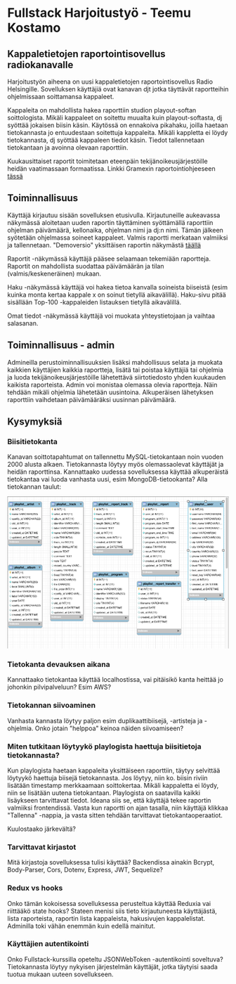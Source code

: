 # Fullstack Harjoitustyö - Teemu Kostamo

## Kappaletietojen raportointisovellus radiokanavalle

Harjoitustyön aiheena on uusi kappaletietojen raportointisovellus Radio Helsingille. Sovelluksen käyttäjiä ovat kanavan djt jotka täyttävät raportteihin ohjelmissaan soittamansa kappaleet.

Kappaleita on mahdollista hakea raporttiin studion playout-softan soittologista. Mikäli kappaleet on soitettu muualta kuin playout-softasta, dj syöttää jokaisen biisin käsin. Käytössä on ennakoiva pikahaku, joilla haetaan tietokannasta jo entuudestaan soitettuja kappaleita. Mikäli kappletta ei löydy tietokannasta, dj syöttää kappaleen tiedot käsin. Tiedot tallennetaan tietokantaan ja avoinna olevaan raporttiin.

Kuukausittaiset raportit toimitetaan eteenpäin tekijänoikeusjärjestöille heidän vaatimassaan formaatissa. Linkki Gramexin raportointiohjeeseen [tässä](https://www.gramex.fi//wp-content/uploads/2018/11/raportointiohje_kaupalliset_radiot_1_7_20091.pdf)

## Toiminnallisuus

Käyttäjä kirjautuu sisään sovelluksen etusivulla. Kirjautuneille aukeavassa näkymässä aloitetaan uuden raportin täyttäminen syöttämällä raporttiin ohjelman päivämäärä, kellonaika, ohjelman nimi ja dj:n nimi. Tämän jälkeen syötetään ohjelmassa soineet kappaleet. Valmis raportti merkataan valmiiksi ja tallennetaan. "Demoversio" yksittäisen raportin näkymästä [täällä](https://student.labranet.jamk.fi/~M6242/harjoitukset/harjoitustyo/index.html)

Raportit -näkymässä käyttäjä pääsee selaamaan tekemiään raportteja. Raportit on mahdollista suodattaa päivämäärän ja tilan (valmis/keskeneräinen) mukaan.

Haku -näkymässä käyttäjä voi hakea tietoa kanvalla soineista biiseistä (esim kuinka monta kertaa kappale x on soinut tietyllä aikavälillä). Haku-sivu pitää sisällään Top-100 -kappaleiden listauksen tietyllä aikavälillä.

Omat tiedot -näkymässä käyttäjä voi muokata yhteystietojaan ja vaihtaa salasanan.

## Toiminnallisuus - admin

Admineilla perustoiminnallisuuksien lisäksi mahdollisuus selata ja muokata kaikkien käyttäjien kaikkia raportteja, lisätä tai poistaa käyttäjiä tai ohjelmia ja luoda tekijänoikeusjärjestöille lähetettävä siirtotiedosto yhden kuukauden kaikista raporteista. Admin voi monistaa olemassa olevia raportteja. Näin tehdään mikäli ohjelmia lähetetään uusintoina. Alkuperäisen lähetyksen raporttiin vaihdetaan päivämääräksi uusinnan päivämäärä.

## Kysymyksiä

### Biisitietokanta

Kanavan soittotapahtumat on tallennettu MySQL-tietokantaan noin vuoden 2000 alusta alkaen. Tietokannasta löytyy myös olemassaolevat käyttäjät ja heidän raporttinsa. Kannattaako uudessa sovelluksessa käyttää alkuperäistä tietokantaa vai luoda vanhasta uusi, esim MongoDB-tietookanta? Alla tietokannan taulut:

![Tietokannan taulut](readme_img/db_tables.png)

### Tietokanta devauksen aikana

Kannattaako tietokantaa käyttää localhostissa, vai pitäisikö kanta heittää jo johonkin pilvipalveluun? Esim AWS?

### Tietokannan siivoaminen

Vanhasta kannasta löytyy paljon esim duplikaattibiisejä, -artisteja ja -ohjelmia. Onko jotain "helppoa" keinoa näiden siivoamiseen?

### Miten tutkitaan löytyykö playlogista haettuja biisitietoja tietokannasta?

Kun playlogista haetaan kappaleita yksittäiseen raporttiin, täytyy selvittää löytyykö haettuja biisejä tietokannasta. Jos löytyy, niin ko. biisin riviin lisätään timestamp merkkaamaan soittokertaa. Mikäli kappaletta ei löydy, niin se lisätään uutena tietokantaan. Playlogista on saatavilla kaikki lisäykseen tarvittavat tiedot. Ideana siis se, että käyttäjä tekee raportin valmiiksi frontendissä. Vasta kun raportti on ajan tasalla, niin käyttäjä klikkaa "Tallenna" -nappia, ja vasta sitten tehdään tarvittavat tietokantaoperaatiot.

Kuulostaako järkevältä?

### Tarvittavat kirjastot

Mitä kirjastoja sovelluksessa tulisi käyttää? Backendissa ainakin Bcrypt, Body-Parser, Cors, Dotenv, Express, JWT, Sequelize?

### Redux vs hooks

Onko tämän kokoisessa sovelluksessa perusteltua käyttää Reduxia vai riittääkö state hooks? Stateen menisi siis tieto kirjautuneesta käyttäjästä, lista raporteista, raportin lista kappaleista, hakusivujen kappalelistat. Adminilla toki vähän enemmän kuin edellä mainitut.

### Käyttäjien autentikointi

Onko Fullstack-kurssilla opeteltu JSONWebToken -autentikointi soveltuva? Tietokannasta löytyy nykyisen järjestelmän käyttäjät, jotka täytyisi saada tuotua mukaan uuteen sovellukseen.
